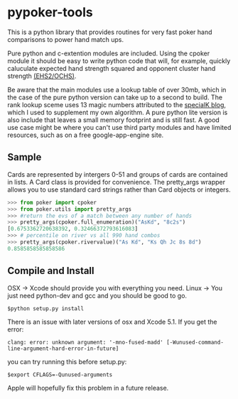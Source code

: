 pypoker-tools
=============

This is a python library that provides routines for very fast poker hand
comparisons to power hand match ups.

Pure python and c-extention modules are included.  Using the cpoker
module it should be easy to write python code that will, for example,
quickly caluculate expected hand strength squared and opponent cluster 
hand strength [(EHS2/OCHS)](http://poker.cs.ualberta.ca/publications/AAMAS13-abstraction.pdf).

Be aware that the main modules use a lookup table of over 30mb, which in
the case of the pure python version can take up to a second to build. The
rank lookup sceme uses 13 magic numbers attributed to the [specialK blog](http://specialk-coding.blogspot.com/2010/04/texas-holdem-7-card-evaluator_23.html),
which I used to supplement my own algorithm.  A pure python lite version is
also include that leaves a small memory footprint and is still fast.  A good
use case might be where you can't use third party modules and have
limited resources, such as on a free google-app-engine site.


Sample
------
Cards are represented by intergers 0-51 and groups of cards are contained
in lists.  A Card class is provided for convenience.  The pretty_args
wrapper allows you to use standard card strings rather than Card objects
or integers.

```python
>>> from poker import cpoker
>>> from poker.utils import pretty_args
>>> #return the evs of a match between any number of hands
>>> pretty_args(cpoker.full_enumeration)("AsKd", "8c2s")
[0.6753362720638392, 0.32466372793616083]
>>> # percentile on river vs all 990 hand combos
>>> pretty_args(cpoker.rivervalue)("As Kd", "Ks Qh Jc 8s 8d")
0.8585858585858586
```

Compile and Install
-------
OSX -> Xcode should provide you with everything you need.
Linux -> You just need python-dev and gcc and you should be good to go.
```
$python setup.py install
```
There is an issue with later versions of osx and Xcode 5.1.
If you get the error:
```
clang: error: unknown argument: '-mno-fused-madd' [-Wunused-command-line-argument-hard-error-in-future]
```
you can try running this before setup.py:
```
$export CFLAGS=-Qunused-arguments
```

Apple will hopefully fix this problem in a future release.
